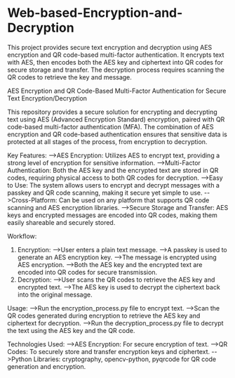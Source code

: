 # Web-based-Encryption-and-Decryption
This project provides secure text encryption and decryption using AES encryption and QR code-based multi-factor authentication. It encrypts text with AES, then encodes both the AES key and ciphertext into QR codes for secure storage and transfer. The decryption process requires scanning the QR codes to retrieve the key and message.


AES Encryption and QR Code-Based Multi-Factor Authentication for Secure Text Encryption/Decryption

This repository provides a secure solution for encrypting and decrypting text using AES (Advanced Encryption Standard) encryption, paired with QR code-based multi-factor authentication (MFA). The combination of AES encryption and QR code-based authentication ensures that sensitive data is protected at all stages of the process, from encryption to decryption.

Key Features:
-->AES Encryption: Utilizes AES to encrypt text, providing a strong level of encryption for sensitive information.
-->Multi-Factor Authentication: Both the AES key and the encrypted text are stored in QR codes, requiring physical access to both QR codes for decryption.
-->Easy to Use: The system allows users to encrypt and decrypt messages with a passkey and QR code scanning, making it secure yet simple to use.
-->Cross-Platform: Can be used on any platform that supports QR code scanning and AES encryption libraries.
-->Secure Storage and Transfer: AES keys and encrypted messages are encoded into QR codes, making them easily shareable and securely stored.

Workflow:
1. Encryption:
    -->User enters a plain text message.
    -->A passkey is used to generate an AES encryption key.
    -->The message is encrypted using AES encryption.
    -->Both the AES key and the encrypted text are encoded into QR codes for secure transmission.
2. Decryption:
    -->User scans the QR codes to retrieve the AES key and encrypted text.
    -->The AES key is used to decrypt the ciphertext back into the original message.

Usage:
      -->Run the encryption_process.py file to encrypt text.
      -->Scan the QR codes generated during encryption to retrieve the AES key and ciphertext for decryption.
      -->Run the decryption_process.py file to decrypt the text using the AES key and the QR code.

Technologies Used:
    -->AES Encryption: For secure encryption of text.
    -->QR Codes: To securely store and transfer encryption keys and ciphertext.
    -->Python Libraries: cryptography, opencv-python, pyqrcode for QR code generation and encryption.
